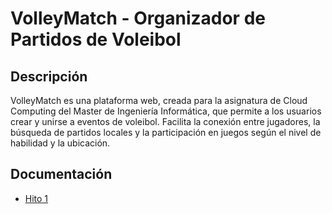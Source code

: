 # VolleyMatch - Organizador de Partidos de Voleibol

## Descripción
VolleyMatch es una plataforma web, creada para la asignatura de Cloud Computing del Master de Ingeniería Informática, que permite a los usuarios crear y unirse a eventos de voleibol. Facilita la conexión entre jugadores, la búsqueda de partidos locales y la participación en juegos según el nivel de habilidad y la ubicación.


## Documentación
- [Hito 1](https://github.com/ismeh/VolleyConnect/blob/main/doc/hito1.md)